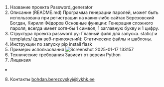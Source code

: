 1. Название проекта
Password_generator
2. Описание (README.md)
Программа генерации паролей, может быть использована при регистрации на каких-либо сайтах
Березовский Богдан, Кирилл Фёдоров
Основные функции:
Генерация сложного пароля, всегда имеет хотя-бы 1 символ, 1 заглавную букву и 1 цифру.
3. Структура проекта
password.py: Главный файл для запуска.
static/ и templates/ (для веб-приложений): Статические файлы и шаблоны.
4. Инструкции по запуску
pip install flask
5. Примеры использования
![Screenshot 2025-01-17 133157](https://github.com/user-attachments/assets/7cde754c-78a9-4414-aebb-58bb3ed29ac8)
6. Технические требования
Зависит от версии Python
7. Лицензия
-
8. Контакты
bohdan.berezovskyi@ivkhk.ee
